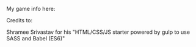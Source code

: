 My game info here:


Credits to:

Shramee Srivastav for his "HTML/CSS/JS starter powered by gulp to use SASS and Babel (ES6)"